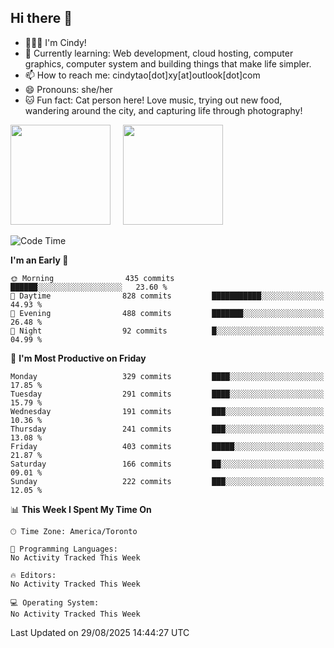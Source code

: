 ## Hi there 👋

<!--
**xinyue296/xinyue296** is a ✨ _special_ ✨ repository because its `README.md` (this file) appears on your GitHub profile.

Here are some ideas to get you started:

- 🔭 I’m currently working on ...
- 🌱 I’m currently learning ...
- 👯 I’m looking to collaborate on ...
- 🤔 I’m looking for help with ...
- 💬 Ask me about ...
- 📫 How to reach me: ...
- 😄 Pronouns: ...
- ⚡ Fun fact: ...
-->
- 👩🏻‍💻 I'm Cindy!
- 🌱 Currently learning: Web development, cloud hosting, computer graphics, computer system and building things that make life simpler.
- 📫 How to reach me: cindytao[dot]xy[at]outlook[dot]com
- 😄 Pronouns: she/her
- 🐱 Fun fact: Cat person here! Love music, trying out new food, wandering around the city, and capturing life through photography!

<!--Github Status: start-->
<div align="left">
  <img height="160em" src="https://github-readme-stats-topaz-two-25.vercel.app/api?username=xinyue296&theme=react&show_icons=true&count_private=true&include_orgs=true&hide=contribs,issues" />
    &nbsp;&nbsp;&nbsp;
  <img height="160em" src="https://github-readme-stats-cindy-taos-projects.vercel.app/api/top-langs/?username=xinyue296&theme=react&count_private=true&include_orgs=true&layout=compact" />
</div>
<!-- Github Status: end-->

<!--START_SECTION:waka-->
![Code Time](http://img.shields.io/badge/Code%20Time-294%20hrs%2036%20mins-blue)

**I'm an Early 🐤** 

```text
🌞 Morning                435 commits         ██████░░░░░░░░░░░░░░░░░░░   23.60 % 
🌆 Daytime                828 commits         ███████████░░░░░░░░░░░░░░   44.93 % 
🌃 Evening                488 commits         ███████░░░░░░░░░░░░░░░░░░   26.48 % 
🌙 Night                  92 commits          █░░░░░░░░░░░░░░░░░░░░░░░░   04.99 % 
```
📅 **I'm Most Productive on Friday** 

```text
Monday                   329 commits         ████░░░░░░░░░░░░░░░░░░░░░   17.85 % 
Tuesday                  291 commits         ████░░░░░░░░░░░░░░░░░░░░░   15.79 % 
Wednesday                191 commits         ███░░░░░░░░░░░░░░░░░░░░░░   10.36 % 
Thursday                 241 commits         ███░░░░░░░░░░░░░░░░░░░░░░   13.08 % 
Friday                   403 commits         █████░░░░░░░░░░░░░░░░░░░░   21.87 % 
Saturday                 166 commits         ██░░░░░░░░░░░░░░░░░░░░░░░   09.01 % 
Sunday                   222 commits         ███░░░░░░░░░░░░░░░░░░░░░░   12.05 % 
```


📊 **This Week I Spent My Time On** 

```text
🕑︎ Time Zone: America/Toronto

💬 Programming Languages: 
No Activity Tracked This Week

🔥 Editors: 
No Activity Tracked This Week

💻 Operating System: 
No Activity Tracked This Week
```


 Last Updated on 29/08/2025 14:44:27 UTC
<!--END_SECTION:waka-->
